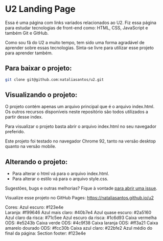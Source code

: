 # U2 Landing Page

Essa é uma página com links variados relacionados ao U2. Fiz essa página para estudar tecnologias de front-end como: HTML, CSS, JavaScript e também Git e GitHub. 

Como sou fã do U2 a muito tempo, tem sido uma forma agradável de aprender sobre essas tecnologias. 
Sinta-se livre para utilizar esse projeto para aprender também.

## Para baixar o projeto:

```bash 
git clone git@github.com:nataliasantos/u2.git
```

## Visualizando o projeto: 

O projeto contém apenas um arquivo principal que é o arquivo index.html. Os outros recursos disponíveis neste repositório são todos utilizados a partir desse index. 

Para visualizar o projeto basta abrir o arquivo index.html no seu navegador preferido. 

Este projeto foi testado no navegador Chrome 92, tanto na versão desktop quanto na versão mobile.

##  Alterando o projeto:

* Para alterar o html vá para o arquivo index.html.
* Para alterar o estilo vá para o arquivo style.css.

Sugestões, bugs e outras melhorias? Fique à vontade [para abrir uma issue](https://github.com/nataliasantos/u2/issues).

Visualize esse projeto no GitHub Pages: https://nataliasantos.github.io/u2





Cores:
Azul escuro: #123e4e	
Laranja: #f99646
Azul mais claro: #40b7e4
Azul quase escuro: #2a5160
Azul claro da risca: #71c5ee
Azul escuro da risca: #1c6d93
Caixa vermelha ODS: #e5243b
Caixa verde ODS: #4c9f38
Caixa laranja ODS: #ff3a21
Caixa amarelo dourado ODS: #fcc30b
Caixa azul claro: #22bfe2
Azul médio do final da página: 
Section footer: #123e4e

